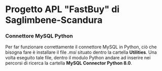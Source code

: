 # Progetto APL "FastBuy" di Saglimbene-Scandura

### Connettore MySQL Python

Per far funzionare correttamente il connettore MySQL in Python, ciò che bisogna fare è installare il file _.msi_ situato dentro la cartella __Utilities__. Una volta eseguito tale file, dentro il modulo Python andare ad inserire nei percorsi di ricerca la cartella __MySQL Connector Python 8.0__.
